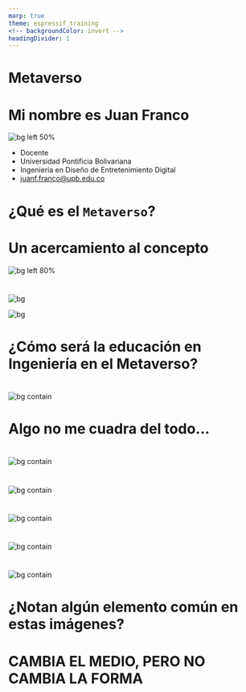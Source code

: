 ```yaml
---
marp: true
theme: espressif_training
<!-- backgroundColor: invert -->
headingDivider: 1
---
```

<!-- _class: lead -->
# Metaverso
<!--## Juan Franco-->

<!-- SPEAKER NOTES
  - Les cuento quién soy
  - Educación en Ingeniería en el Metaverso
 -->

# Mi nombre es Juan Franco

![bg left 50%](assets/fotoJuan.jpg)
 
- Docente
- Universidad Pontificia Bolivariana
- Ingeniería en Diseño de Entretenimiento Digital
- juanf.franco@upb.edu.co


# ¿Qué es el `Metaverso`?

# Un acercamiento al concepto

![bg left 80%](assets/MSFLogo.svg)

#  

![bg](assets/webconn.jpg)

![bg](assets/spatialComp.jpg)


# ¿Cómo será la educación en Ingeniería en el Metaverso? 

# 
![bg contain](assets/lecture2021.png)


# Algo no me cuadra del todo...


# 
![bg contain](assets/lecturingCirca.jpg)

# 
![bg contain](assets/lecture1736.jpg)

# 
![bg contain](assets/lecture1870.jpg)

# 
![bg contain](assets/lecture2010.jpg)

# 
![bg contain](assets/lecture2021.png)


# ¿Notan algún elemento común en estas imágenes?


# CAMBIA EL MEDIO, PERO NO CAMBIA LA FORMA


